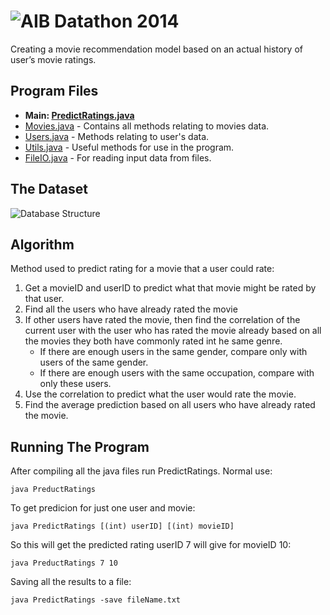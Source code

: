 ![AIB Datathon 2014](data/img/header.png)
=================

Creating a movie recommendation model based on an actual history of user’s movie ratings.

## Program Files
- **Main: [PredictRatings.java](PredictRatings.java)**
- [Movies.java](Movies.java) - Contains all methods relating to movies data.
- [Users.java](Users.java) - Methods relating to user's data.
- [Utils.java](Utils.java) - Useful methods for use in the program.
- [FileIO.java](FileIO.java) - For reading input data from files.


## The Dataset
![Database Structure](data/img/database_structure.png)


## Algorithm

Method used to predict rating for a movie that a user could rate:

1. Get a movieID and userID to predict what that movie might be rated by that user.
2. Find all the users who have already rated the movie
3. If other users have rated the movie, then find the correlation of the current user with the user who has rated the movie already based on all the movies they both have commonly rated int he same genre.
	* If there are enough users in the same gender, compare only with users of the same gender.
	* If there are enough users with the same occupation, compare with only these users.
4. Use the correlation to predict what the user would rate the movie.
5. Find the average prediction based on all users who have already rated the movie.


## Running The Program

After compiling all the java files run PredictRatings. Normal use:

````
java PreductRatings 
````

To get predicion for just one user and movie:

````
java PredictRatings [(int) userID] [(int) movieID]
````
So this will get the predicted rating userID 7 will give for movieID 10:

````
java PreductRatings 7 10
````
Saving all the results to a file:

````
java PredictRatings -save fileName.txt
````
